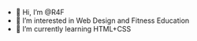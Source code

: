- 👋 Hi, I’m @R4F
- 👀 I’m interested in Web Design and Fitness Education
- 🌱 I’m currently learning HTML+CSS
